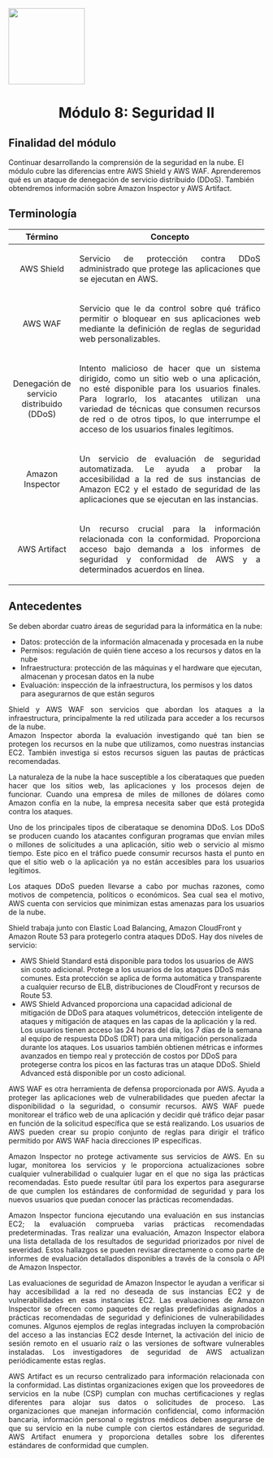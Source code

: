 <p align="left">
  <img src="https://semanadelcannabis.cayetano.edu.pe/assets/img/logo-upch.png" width="150">
  <h1 align="center">Módulo 8: Seguridad II</h1>
</p>

## Finalidad del módulo
Continuar desarrollando la comprensión de la seguridad en la nube. El módulo cubre las diferencias entre AWS Shield y AWS WAF. Aprenderemos qué es un ataque de denegación de servicio distribuido (DDoS). También obtendremos información sobre Amazon Inspector y AWS Artifact.

## Terminología
| Término  | Concepto  |
| :------------: | :------------: |
| AWS Shield  | <p align="justify">Servicio de protección contra DDoS administrado que protege las aplicaciones que se ejecutan en AWS.</p>  |
| AWS WAF  | <p align="justify">Servicio que le da control sobre qué tráfico permitir o bloquear en sus aplicaciones web mediante la definición de reglas de seguridad web personalizables.</p>  |
| Denegación de servicio distribuido (DDoS)  | <p align="justify">Intento malicioso de hacer que un sistema dirigido, como un sitio web o una aplicación, no esté disponible para los usuarios finales. Para lograrlo, los atacantes utilizan una variedad de técnicas que consumen recursos de red o de otros tipos, lo que interrumpe el acceso de los usuarios finales legítimos.</p>  |
| Amazon Inspector  | <p align="justify">Un servicio de evaluación de seguridad automatizada. Le ayuda a probar la accesibilidad a la red de sus instancias de Amazon EC2 y el estado de seguridad de las aplicaciones que se ejecutan en las instancias.</p>  |
| AWS Artifact  | <p align="justify">Un recurso crucial para la información relacionada con la conformidad. Proporciona acceso bajo demanda a los informes de seguridad y conformidad de AWS y a determinados acuerdos en línea.</p>  |

## Antecedentes

Se deben abordar cuatro áreas de seguridad para la informática en la nube:

- Datos: protección de la información almacenada y procesada en la nube
- Permisos: regulación de quién tiene acceso a los recursos y datos en la nube
- Infraestructura: protección de las máquinas y el hardware que ejecutan, almacenan y procesan datos en la nube
- Evaluación: inspección de la infraestructura, los permisos y los datos para asegurarnos de que están seguros

<p align="justify">
Shield y AWS WAF son servicios que abordan los ataques a la infraestructura, principalmente la red utilizada para acceder a los recursos de la nube.<br>
Amazon Inspector aborda la evaluación investigando qué tan bien se protegen los recursos en la nube que utilizamos, como nuestras instancias EC2. También investiga si estos recursos siguen las pautas de prácticas recomendadas.</p>
<p align="justify">
La naturaleza de la nube la hace susceptible a los ciberataques que pueden hacer que los sitios web, las aplicaciones y los procesos dejen de funcionar. Cuando una empresa de miles de millones de dólares como Amazon confía en la nube, la empresa necesita saber que está protegida contra los ataques.</p>
<p align="justify">
Uno de los principales tipos de ciberataque se denomina DDoS. Los DDoS se producen cuando los atacantes configuran programas que envían miles o millones de solicitudes a una aplicación, sitio web o servicio al mismo tiempo. Este pico en el tráfico puede consumir recursos hasta el punto en que el sitio web o la aplicación ya no están accesibles para los usuarios legítimos.</p>
<p align="justify">
Los ataques DDoS pueden llevarse a cabo por muchas razones, como motivos de competencia, políticos o económicos. Sea cual sea el motivo, AWS cuenta con servicios que minimizan estas amenazas para los usuarios de la nube.</p>

Shield trabaja junto con Elastic Load Balancing, Amazon CloudFront y Amazon Route 53 para protegerlo contra ataques DDoS. Hay dos niveles de servicio:

- AWS Shield Standard está disponible para todos los usuarios de AWS sin costo adicional. Protege a los usuarios de los ataques DDoS más comunes. Esta protección se aplica de forma automática y transparente a cualquier recurso de ELB, distribuciones de CloudFront y recursos de Route 53.
- AWS Shield Advanced proporciona una capacidad adicional de mitigación de DDoS para ataques volumétricos, detección inteligente de ataques y mitigación de ataques en las capas de la aplicación y la red. Los usuarios tienen acceso las 24 horas del día, los 7 días de la semana al equipo de respuesta DDoS (DRT) para una mitigación personalizada durante los ataques. Los usuarios también obtienen métricas e informes avanzados en tiempo real y protección de costos por DDoS para protegerse contra los picos en las facturas tras un ataque DDoS. Shield Advanced está disponible por un costo adicional.

<p align="justify">
AWS WAF es otra herramienta de defensa proporcionada por AWS. Ayuda a proteger las aplicaciones web de vulnerabilidades que pueden afectar la disponibilidad o la seguridad, o consumir recursos. AWS WAF puede monitorear el tráfico web de una aplicación y decidir qué tráfico dejar pasar en función de la solicitud específica que se está realizando. Los usuarios de AWS pueden crear su propio conjunto de reglas para dirigir el tráfico permitido por AWS WAF hacia direcciones IP específicas.</p>

<p align="justify">
Amazon Inspector no protege activamente sus servicios de AWS. En su lugar, monitorea los servicios y le proporciona actualizaciones sobre cualquier vulnerabilidad o cualquier lugar en el que no siga las prácticas recomendadas. Esto puede resultar útil para los expertos para asegurarse de que cumplen los estándares de conformidad de seguridad y para los nuevos usuarios que puedan conocer las prácticas recomendadas.</p>

<p align="justify">
Amazon Inspector funciona ejecutando una evaluación en sus instancias EC2; la evaluación comprueba varias prácticas recomendadas predeterminadas. Tras realizar una evaluación, Amazon Inspector elabora una lista detallada de los resultados de seguridad priorizados por nivel de severidad. Estos hallazgos se pueden revisar directamente o como parte de informes de evaluación detallados disponibles a través de la consola o API de Amazon Inspector.</p>

<p align="justify">
Las evaluaciones de seguridad de Amazon Inspector le ayudan a verificar si hay accesibilidad a la red no deseada de sus instancias EC2 y de vulnerabilidades en esas instancias EC2. Las evaluaciones de Amazon Inspector se ofrecen como paquetes de reglas predefinidas asignados a prácticas recomendadas de seguridad y definiciones de vulnerabilidades comunes. Algunos ejemplos de reglas integradas incluyen la comprobación del acceso a las instancias EC2 desde Internet, la activación del inicio de sesión remoto en el usuario raíz o las versiones de software vulnerables instaladas. Los investigadores de seguridad de AWS actualizan periódicamente estas reglas.</p>

<p align="justify">
AWS Artifact es un recurso centralizado para información relacionada con la conformidad. Las distintas organizaciones exigen que los proveedores de servicios en la nube (CSP) cumplan con muchas certificaciones y reglas diferentes para alojar sus datos o solicitudes de proceso. Las organizaciones que manejan información confidencial, como información bancaria, información personal o registros médicos deben asegurarse de que su servicio en la nube cumple con ciertos estándares de seguridad. AWS Artifact enumera y proporciona detalles sobre los diferentes estándares de conformidad que cumplen.
</p>
